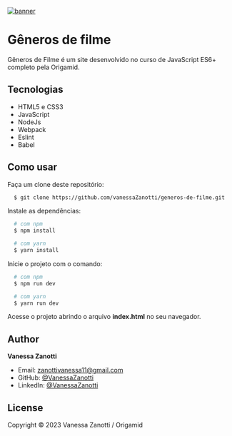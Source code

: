 [![banner](/img/recording-2023-06-22-20-15-23.gif)](https://youtu.be/vFChd5Mlr6Q) 

# Gêneros de filme

Gêneros de Filme é um site desenvolvido no curso de JavaScript ES6+ completo pela Origamid.
<br>

## Tecnologias

- HTML5 e CSS3
- JavaScript
- NodeJs
- Webpack
- Eslint
- Babel

## Como usar

Faça um clone deste repositório:

```sh
  $ git clone https://github.com/vanessaZanotti/generos-de-filme.git
```

Instale as dependências:

```sh
  # com npm
  $ npm install

  # com yarn
  $ yarn install
```

Inicie o projeto com o comando:

```sh
  # com npm
  $ npm run dev

  # com yarn
  $ yarn run dev
```

Acesse o projeto abrindo o arquivo **index.html** no seu navegador.

## Author

**Vanessa Zanotti**

- Email: zanottivanessa11@gmail.com
- GitHub: [@VanessaZanotti](https://github.com/VanessaZanotti)
- LinkedIn: [@VanessaZanotti](https://www.linkedin.com/in/vanessa-zanotti-4a59461a5/)

## License

Copyright © 2023 Vanessa Zanotti / Origamid
